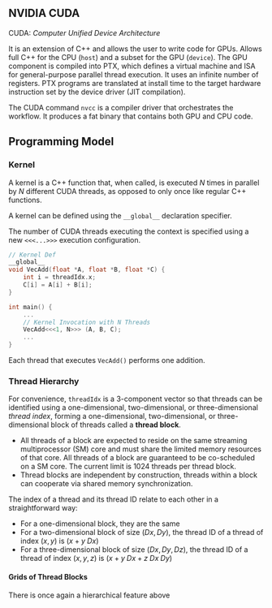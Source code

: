 ## NVIDIA CUDA

CUDA: *Computer Unified Device Architecture*

It is an extension of C++ and allows the user to write code for GPUs. Allows full C++ for the CPU (`host`) and a subset for the GPU (`device`). The GPU component is compiled into PTX, which defines a virtual machine and ISA for general-purpose parallel thread execution. It uses an infinite number of registers. PTX programs are translated at install time to the target hardware instruction set by the device driver (JIT compilation).

The CUDA command `nvcc` is a compiler driver that orchestrates the workflow. It produces a fat binary that contains both GPU and CPU code.

## Programming Model

### Kernel

A kernel is a C++ function that, when called, is executed $N$ times in parallel by $N$ different CUDA threads, as opposed to only once like regular C++ functions.

A kernel can be defined using the `__global__` declaration specifier.

The number of CUDA threads executing the context is specified using a new `<<<...>>>` execution configuration.

```cpp
// Kernel Def
__global__
void VecAdd(float *A, float *B, float *C) {
	int i = threadIdx.x;
	C[i] = A[i] + B[i];
}

int main() {
	...
	// Kernel Invocation with N Threads
	VecAdd<<<1, N>>> (A, B, C);
	...
}
```

Each thread that executes `VecAdd()` performs one addition.

### Thread Hierarchy

For convenience, `threadIdx` is a 3-component vector so that threads can be identified using a one-dimensional, two-dimensional, or three-dimensional *thread index*, forming a one-dimensional, two-dimensional, or three-dimensional block of threads called a **thread block**.
- All threads of a block are expected to reside on the same streaming multiprocessor (SM) core and must share the limited memory resources of that core. All threads of a block are guaranteed to be co-scheduled on a SM core. The current limit is 1024 threads per thread block.
- Thread blocks are independent by construction, threads within a block can cooperate via shared memory synchronization.

The index of a thread and its thread ID relate to each other in a straightforward way:
- For a one-dimensional block, they are the same
- For a two-dimensional block of size $(Dx,Dy)$, the thread ID of a thread of index $(x,y)$ is $(x+y\;Dx)$
- For a three-dimensional block of size $(Dx,Dy,Dz)$, the thread ID of a thread of index $(x,y,z)$ is $(x+y\;Dx+z\;Dx\;Dy)$

#### Grids of Thread Blocks

There is once again a hierarchical feature above 